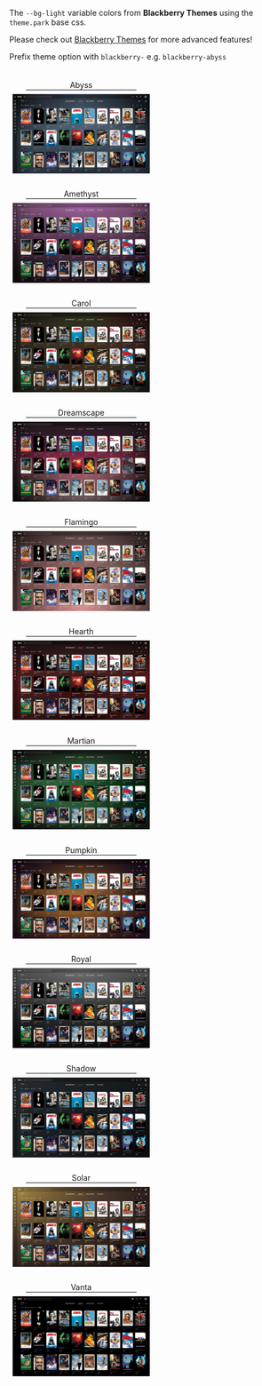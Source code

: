 The `--bg-light` variable colors from **Blackberry Themes** using the `theme.park` base css.

Please check out [Blackberry Themes](https://github.com/Archmonger/Blackberry-Themes) for more advanced features!

Prefix theme option with `blackberry-` e.g. `blackberry-abyss`

<div style="display: flex; flex-wrap: wrap;">
    <div style="text-align: center;width:49.15%; padding: .4em;">
        <p style="margin-bottom: 0;">Abyss</p>
        <hr style="margin: 0 auto .5em auto; width: 80%;">
        <a href="/community-themes/screenshots/blackberry-abyss.png" rel="noopener"><img src="/community-themes/screenshots/blackberry-abyss_small.png" alt="Screen Shot 1" /></a>
    </div>
    <div style="text-align: center; width:49.15%; padding: .4em;">
        <p style="margin-bottom: 0;">Amethyst</p>
        <hr style="margin: 0 auto .5em auto; width: 80%;">
        <a href="/community-themes/screenshots/blackberry-amethyst.png" rel="noopener"><img src="/community-themes/screenshots/blackberry-amethyst_small.png" alt="Screen Shot 2"  /></a>
    </div>
    <div style="text-align: center; width:49.15%; padding: .4em;">
        <p style="margin-bottom: 0;">Carol</p>
        <hr style="margin: 0 auto .5em auto; width: 80%;">
        <a href="/community-themes/screenshots/blackberry-carol.png" rel="noopener"><img src="/community-themes/screenshots/blackberry-carol_small.png" alt="Screen Shot 3"  /></a>
    </div>
    <div style="text-align: center; width:49.15%; padding: .4em;">
        <p style="margin-bottom: 0;">Dreamscape</p>
        <hr style="margin: 0 auto .5em auto; width: 80%;">
        <a href="/community-themes/screenshots/blackberry-dreamscape.png" rel="noopener"><img src="/community-themes/screenshots/blackberry-dreamscape_small.png" alt="Screen Shot 4"  /></a>
    </div>
    <div style="text-align: center; width:49.15%; padding: .4em;">
        <p style="margin-bottom: 0;">Flamingo</p>
        <hr style="margin: 0 auto .5em auto; width: 80%;">
        <a href="/community-themes/screenshots/blackberry-flamingo.png" rel="noopener"><img src="/community-themes/screenshots/blackberry-flamingo_small.png" alt="Screen Shot 4"  /></a>
    </div>
    <div style="text-align: center; width:49.15%; padding: .4em;">
        <p style="margin-bottom: 0;">Hearth</p>
        <hr style="margin: 0 auto .5em auto; width: 80%;">
        <a href="/community-themes/screenshots/blackberry-hearth.png" rel="noopener"><img src="/community-themes/screenshots/blackberry-hearth_small.png" alt="Screen Shot 4"  /></a>
    </div>
    <div style="text-align: center; width:49.15%; padding: .4em;">
        <p style="margin-bottom: 0;">Martian</p>
        <hr style="margin: 0 auto .5em auto; width: 80%;">
        <a href="/community-themes/screenshots/blackberry-martian.png" rel="noopener"><img src="/community-themes/screenshots/blackberry-martian_small.png" alt="Screen Shot 4"  /></a>  
    </div>
    <div style="text-align: center; width:49.15%; padding: .4em;">
        <p style="margin-bottom: 0;">Pumpkin</p>
        <hr style="margin: 0 auto .5em auto; width: 80%;">
        <a href="/community-themes/screenshots/blackberry-pumpkin.png" rel="noopener"><img src="/community-themes/screenshots/blackberry-pumpkin_small.png" alt="Screen Shot 4"  /></a>
    </div>
    <div style="text-align: center; width:49.15%; padding: .4em;">
        <p style="margin-bottom: 0;">Royal</p>
        <hr style="margin: 0 auto .5em auto; width: 80%;">
        <a href="/community-themes/screenshots/blackberry-royal.png" rel="noopener"><img src="/community-themes/screenshots/blackberry-royal_small.png" alt="Screen Shot 4"  /></a>
    </div>
    <div style="text-align: center; width:49.15%; padding: .4em;">
        <p style="margin-bottom: 0;">Shadow</p>
        <hr style="margin: 0 auto .5em auto; width: 80%;">
        <a href="/community-themes/screenshots/blackberry-shadow.png" rel="noopener"><img src="/community-themes/screenshots/blackberry-shadow_small.png" alt="Screen Shot 4"  /></a>
    </div>
    <div style="text-align: center; width:49.15%; padding: .4em;">
        <p style="margin-bottom: 0;">Solar</p>
        <hr style="margin: 0 auto .5em auto; width: 80%;">
        <a href="/community-themes/screenshots/blackberry-solar.png" rel="noopener"><img src="/community-themes/screenshots/blackberry-solar_small.png" alt="Screen Shot 4"  /></a>
    </div>
    <div style="text-align: center; width:49.15%; padding: .4em;">
        <p style="margin-bottom: 0;">Vanta</p>
        <hr style="margin: 0 auto .5em auto; width: 80%;">
        <a href="/community-themes/screenshots/blackberry-vanta.png" rel="noopener"><img src="/community-themes/screenshots/blackberry-vanta_small.png" alt="Screen Shot 4"  /></a>
    </div>
</div>
